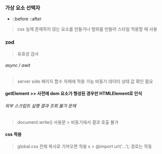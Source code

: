 ### 가상 요소 선택자
  * ::before ::after
  > css 실제 존재하지 않는 요소를 만들거나 범위를 만들어 스타일 적용할 때 사용

### zod 
  > 유효성 검사 


###### async / awit
  > server side 페이지 함수 자체에 적용 가능
  > 비동기 데이터 상태 값 확인 필요

  #### getElement >> 사전에 dom 요소가 형성된 경우만 HTMLElement로 인식 

###### 외부 스크립트 실행 결과 조회 불가 문제
  > document.write() 사용문 > 비동기에서 결과 호출 불가

#### css 적용
  > global.css 전체 복사로 가져오면 적용 x 
    > @import url('...'); 경로는 작동
